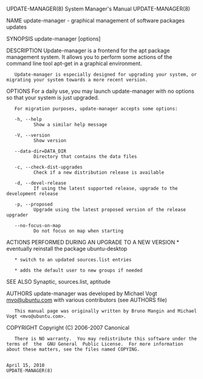 UPDATE-MANAGER(8)                                                                          System Manager's Manual                                                                          UPDATE-MANAGER(8)

NAME
       update-manager - graphical management of software packages updates

SYNOPSIS
       update-manager [options]

DESCRIPTION
       Update-manager is a frontend for the apt package management system. It allows you to perform some actions of the command line tool apt-get in a graphical environment.

       Update-manager is especially designed for upgrading your system, or migrating your system towards a more recent version.

OPTIONS
       For a daily use, you may launch update-manager with no options so that your system is just upgraded.

       For migration purposes, update-manager accepts some options:

       -h, --help
              Show a similar help message

       -V, --version
              Show version

       --data-dir=DATA_DIR
              Directory that contains the data files

       -c, --check-dist-upgrades
              Check if a new distribution release is available

       -d, --devel-release
              If using the latest supported release, upgrade to the development release

       -p, --proposed
              Upgrade using the latest proposed version of the release upgrader

       --no-focus-on-map
              Do not focus on map when starting

ACTIONS PERFORMED DURING AN UPGRADE TO A NEW VERSION
       * eventually reinstall the package ubuntu-desktop

       * switch to an updated sources.list entries

       * adds the default user to new groups if needed

SEE ALSO
       Synaptic, sources.list, aptitude

AUTHORS
       update-manager was developed by Michael Vogt <mvo@ubuntu.com> with various contributors (see AUTHORS file)

       This manual page was originally written by Bruno Mangin and Michael Vogt <mvo@ubuntu.com>.

COPYRIGHT
       Copyright  (C)  2006-2007 Canonical

       There is NO warranty.  You may redistribute this software under the terms of  the  GNU General  Public License.  For more information about these matters, see the files named COPYING.

                                                                                                April 15, 2010                                                                              UPDATE-MANAGER(8)
